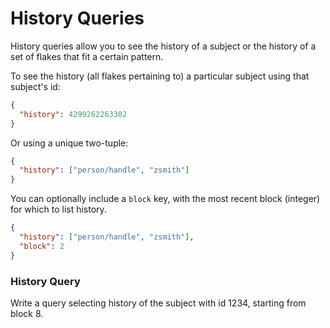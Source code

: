 # History Queries

History queries allow you to see the history of a subject or the history of a set of flakes that fit a certain pattern.

To see the history (all flakes pertaining to) a particular subject using that subject's id:

```json
{
  "history": 4299262263302
}
```

Or using a unique two-tuple:

```json
{
  "history": ["person/handle", "zsmith"]
}
```

You can optionally include a `block` key, with the most recent block (integer) for which to list history.

```json
{
  "history": ["person/handle", "zsmith"],
  "block": 2
}
```

<div class="challenge">
<h3>History Query</h3>
<p>Write a query selecting history of the subject with id 1234, starting from block 8.</p>
</div>
